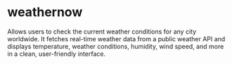 # weathernow
 Allows users to check the current weather conditions for any city worldwide. It  fetches real-time weather data from a public weather API and displays  temperature, weather conditions, humidity, wind speed, and more in a clean,  user-friendly interface.
